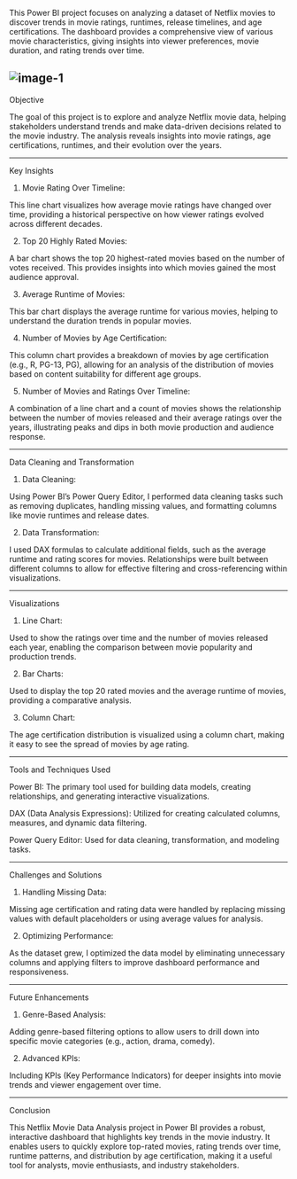 This Power BI project focuses on analyzing a dataset of Netflix movies to discover trends in movie ratings, runtimes, release timelines, and age certifications. The dashboard provides a comprehensive view of various movie characteristics, giving insights into viewer preferences, movie duration, and rating trends over time.

![image-1](https://github.com/user-attachments/assets/bf4ab5d2-d87e-45db-9815-09c2f16f401a)
---

Objective

The goal of this project is to explore and analyze Netflix movie data, helping stakeholders understand trends and make data-driven decisions related to the movie industry. The analysis reveals insights into movie ratings, age certifications, runtimes, and their evolution over the years.


---

Key Insights

1. Movie Rating Over Timeline:

This line chart visualizes how average movie ratings have changed over time, providing a historical perspective on how viewer ratings evolved across different decades.



2. Top 20 Highly Rated Movies:

A bar chart shows the top 20 highest-rated movies based on the number of votes received. This provides insights into which movies gained the most audience approval.



3. Average Runtime of Movies:

This bar chart displays the average runtime for various movies, helping to understand the duration trends in popular movies.



4. Number of Movies by Age Certification:

This column chart provides a breakdown of movies by age certification (e.g., R, PG-13, PG), allowing for an analysis of the distribution of movies based on content suitability for different age groups.



5. Number of Movies and Ratings Over Timeline:

A combination of a line chart and a count of movies shows the relationship between the number of movies released and their average ratings over the years, illustrating peaks and dips in both movie production and audience response.





---

Data Cleaning and Transformation

1. Data Cleaning:

Using Power BI’s Power Query Editor, I performed data cleaning tasks such as removing duplicates, handling missing values, and formatting columns like movie runtimes and release dates.



2. Data Transformation:

I used DAX formulas to calculate additional fields, such as the average runtime and rating scores for movies. Relationships were built between different columns to allow for effective filtering and cross-referencing within visualizations.





---

Visualizations

1. Line Chart:

Used to show the ratings over time and the number of movies released each year, enabling the comparison between movie popularity and production trends.



2. Bar Charts:

Used to display the top 20 rated movies and the average runtime of movies, providing a comparative analysis.



3. Column Chart:

The age certification distribution is visualized using a column chart, making it easy to see the spread of movies by age rating.





---

Tools and Techniques Used

Power BI: The primary tool used for building data models, creating relationships, and generating interactive visualizations.

DAX (Data Analysis Expressions): Utilized for creating calculated columns, measures, and dynamic data filtering.

Power Query Editor: Used for data cleaning, transformation, and modeling tasks.



---

Challenges and Solutions

1. Handling Missing Data:

Missing age certification and rating data were handled by replacing missing values with default placeholders or using average values for analysis.



2. Optimizing Performance:

As the dataset grew, I optimized the data model by eliminating unnecessary columns and applying filters to improve dashboard performance and responsiveness.





---

Future Enhancements

1. Genre-Based Analysis:

Adding genre-based filtering options to allow users to drill down into specific movie categories (e.g., action, drama, comedy).



2. Advanced KPIs:

Including KPIs (Key Performance Indicators) for deeper insights into movie trends and viewer engagement over time.





---

Conclusion

This Netflix Movie Data Analysis project in Power BI provides a robust, interactive dashboard that highlights key trends in the movie industry. It enables users to quickly explore top-rated movies, rating trends over time, runtime patterns, and distribution by age certification, making it a useful tool for analysts, movie enthusiasts, and industry stakeholders.
